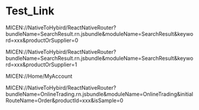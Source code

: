 # Test_Link
MICEN://NativeToHybird/ReactNativeRouter?bundleName=SearchResult.rn.jsbundle&moduleName=SearchResult&keyword=xxx&productOrSupplier=0



MICEN://NativeToHybird/ReactNativeRouter?bundleName=SearchResult.rn.jsbundle&moduleName=SearchResult&keyword=xxx&productOrSupplier=1



MICEN://Home/MyAccount



MICEN://NativeToHybird/ReactNativeRouter?bundleName=OnlineTrading.rn.jsbundle&moduleName=OnlineTrading&initialRouteName=Order&productId=xxx&isSample=0

